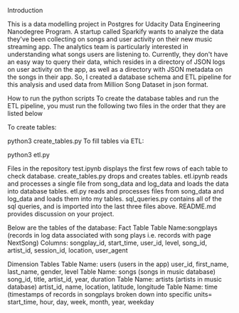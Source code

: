 Introduction

This is a data modelling project in Postgres for Udacity Data Engineering Nanodegree Program. 
A startup called Sparkify wants to analyze the data they've been collecting on songs and user activity on their new music streaming app. 
The analytics team is particularly interested in understanding what songs users are listening to. 
Currently, they don't have an easy way to query their data, which resides in a directory of JSON logs on user activity on the app, 
as well as a directory with JSON metadata on the songs in their app. 
So, I created a database schema and ETL pipeline for this analysis and used data from  Million Song Dataset in json format. 


How to run the python scripts
To create the database tables and run the ETL pipeline, you must run the following two files in the order that they are listed below

To create tables:

python3 create_tables.py
To fill tables via ETL:

python3 etl.py

Files in the repository
test.ipynb displays the first few rows of each table to check database.
create_tables.py drops and creates tables.
etl.ipynb reads and processes a single file from song_data and log_data and loads the data into database tables.
etl.py reads and processes files from song_data and log_data and loads them into my tables.
sql_queries.py contains all of the sql queries, and is imported into the last three files above.
README.md provides discussion on your project.

Below are the tables of the database:
Fact Table
Table Name:songplays (records in log data associated with song plays i.e. records with page NextSong)
Columns: songplay_id, start_time, user_id, level, song_id, artist_id, session_id, location, user_agent

Dimension Tables
Table Name: users (users in the app)
user_id, first_name, last_name, gender, level
Table Name: songs (songs in music database)
song_id, title, artist_id, year, duration
Table Name: artists (artists in music database)
artist_id, name, location, latitude, longitude
Table Name: time (timestamps of records in songplays broken down into specific units=
start_time, hour, day, week, month, year, weekday


